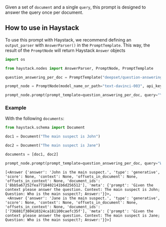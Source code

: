 Given a set of `document` and a single `query`, this prompt is designed to answer the query once per document.

## How to use in Haystack

To use this prompt with Haystack, we recommend defining an `output_parser` with `AnswerParser()` in the `PromptTemplate`. This way, the result of the `PromptNode` will return Haystack `Answer` objects

```python
import os

from haystack.nodes import AnswerParser, PromptNode, PromptTemplate

question_answering_per_doc = PromptTemplate("deepset/question-answering-per-document", output_parser=AnwerParser())

prompt_node = PromptNode(model_name_or_path="text-davinci-003", api_key=os.environ.get("OPENAI_API_KEY"))

prompt_node.prompt(prompt_template=question_answering_per_doc, query="YOUR_QUERY", documents="YOUR_documents")
```

### Example

With the following `documents`:

```python
from haystack.schema import Document

doc1 = Document("The main suspect is John")

doc2 = Document("The main suspect is Jane")

documents = [doc1, doc2]
```

```python
prompt_node.prompt(prompt_template=question_answering_per_doc, query="Who is the main suspect?", documents=documents)
```

```
[<Answer {'answer': 'John is the main suspect.', 'type': 'generative', 'score': None, 'context': None, 'offsets_in_document': None, 'offsets_in_context': None, 'document_ids': ['8bb5a67252fea7718402141b6d256512'], 'meta': {'prompt': 'Given the context please answer the question. Context: The main suspect is John; Question: Who is the main suspect?; Answer:'}}>,
 <Answer {'answer': 'Jane is the main suspect.', 'type': 'generative', 'score': None, 'context': None, 'offsets_in_document': None, 'offsets_in_context': None, 'document_ids': ['736881f380410324ca181100caefc35f'], 'meta': {'prompt': 'Given the context please answer the question. Context: The main suspect is Jane; Question: Who is the main suspect?; Answer:'}}>]
```